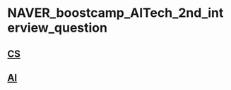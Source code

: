 # NAVER_boostcamp_AITech_2nd_interview_question

## [CS](https://github.com/sw6820/NAVER_boostcamp_AITech_2nd_interview_question/blob/main/CS_interview.md)

## [AI](https://github.com/sw6820/NAVER_boostcamp_AITech_2nd_interview_question/blob/main/AI_interview.md)
